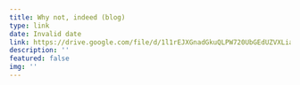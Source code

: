```yaml
---
title: Why not, indeed (blog)
type: link
date: Invalid date
link: https://drive.google.com/file/d/1l1rEJXGnadGkuQLPW720UbGEdUZVXLia/view?usp=sharing
description: ''
featured: false
img: ''
---
```

